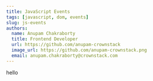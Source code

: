 ```yaml
---
title: JavaScript Events
tags: [javascript, dom, events]
slug: js-events
authors:
  name: Anupam Chakraborty
  title: Frontend Developer
  url: https://github.com/anupam-crownstack
  image_url: https://github.com/anupam-crownstack.png
  email: anupam.chakraborty@crownstack.com
---
```


hello
